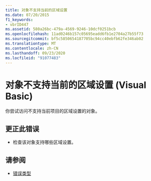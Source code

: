 ```yaml
---
title: 对象不支持当前的区域设置
ms.date: 07/20/2015
f1_keywords:
- vbrID447
ms.assetid: 580a26bc-479a-4569-9246-10dcf0251bcb
ms.openlocfilehash: 11ad0246b157c05695eadd6fb1e2704a27b55f73
ms.sourcegitcommit: bf5c5850654187705bc94cc40ebfb62fe346ab02
ms.translationtype: MT
ms.contentlocale: zh-CN
ms.lasthandoff: 09/23/2020
ms.locfileid: "91077483"
---
```

# <a name="object-doesnt-support-current-locale-setting-visual-basic"></a>对象不支持当前的区域设置 (Visual Basic)

你尝试访问不支持当前项目的区域设置的对象。  
  
## <a name="to-correct-this-error"></a>更正此错误  
  
- 检查该对象支持哪些区域设置。  
  
## <a name="see-also"></a>请参阅

- [错误类型](../programming-guide/language-features/error-types.md)
